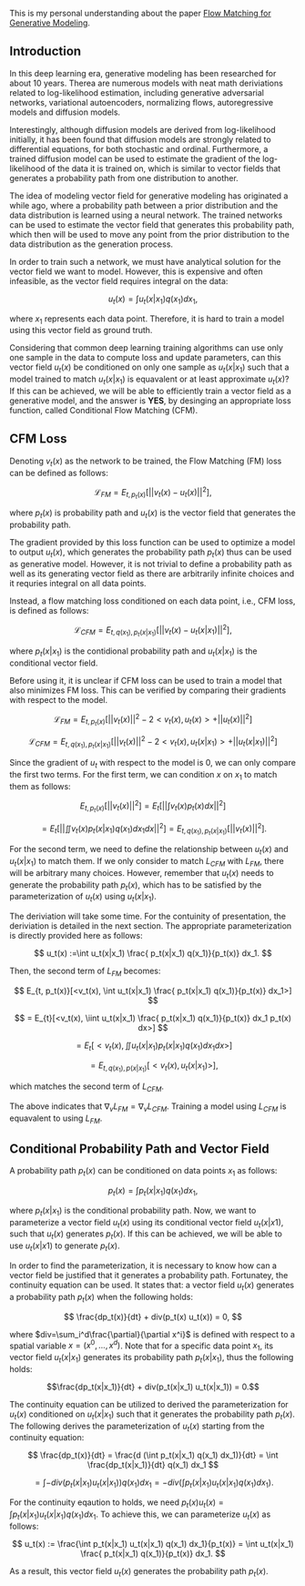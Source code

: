 This is my personal understanding about the paper [Flow Matching for Generative Modeling](https://arxiv.org/abs/2210.02747).

## Introduction
In this deep learning era, generative modeling has been researched for about 10 years. Therea are numerous models with neat math deriviations related to log-likelihood estimation, including generative adversarial networks, variational autoencoders, normalizing flows, autoregressive models and diffusion models.

Interestingly, although diffusion models are derived from log-likelihood initially, it has been found that diffusion models are strongly related to differential equations, for both stochastic and ordinal. Furthermore, a trained diffusion model can be used to estimate the gradient of the log-likelihood of the data it is trained on, which is similar to vector fields that generates a probability path from one distribution to another.

The idea of modeling vector field for generative modeling has originated a while ago, where a probability path between a prior distribution and the data distribution is learned using a neural network. The trained networks can be used to estimate the vector field that generates this probability path, which then will be used to move any point from the prior distribution to the data distribution as the generation process.

In order to train such a network, we must have analytical solution for the vector field we want to model. However, this is expensive and often infeasible, as the vector field requires integral on the data:

$$
u_t(x) = \int u_t(x|x_1) q(x_1) dx_1,
$$

where $x_1$ represents each data point. Therefore, it is hard to train a model using this vector field as ground truth.

Considering that common deep learning training algorithms can use only one sample in the data to compute loss and update parameters, can this vector field $u_t(x)$ be conditioned on only one sample as $u_t(x \lvert x_1)$ such that a model trained to match $u_t(x \lvert x_1)$ is equavalent or at least approximate $u_t(x)$? If this can be achieved, we will be able to efficiently train a vector field as a generative model, and the answer is **YES**, by desinging an appropriate loss function, called Conditional Flow Matching (CFM).

## CFM Loss
Denoting $v_t(x)$ as the network to be trained, the Flow Matching (FM) loss can be defined as follows:

$$
\mathcal{L}_{FM} = E_{t, p_t(x)}[||v_t(x) - u_t(x)||^2],
$$

where $p_t(x)$ is probability path and $u_t(x)$ is the vector field that generates the probability path.

The gradient provided by this loss function can be used to optimize a model to output $u_t(x)$, which generates the probability path $p_t(x)$ thus can be used as generative model. However, it is not trivial to define a probability path as well as its generating vector field as there are arbitrarily infinite choices and it requries integral on all data points.

Instead, a flow matching loss conditioned on each data point, i.e., CFM loss, is defined as follows:

$$
\mathcal{L}_{CFM} = E_{t, q(x_1), p_t(x|x_1)}[||v_t(x) - u_t(x|x_1)||^2],
$$

where $p_t(x \lvert x_1)$ is the contidional probability path and $u_t(x \lvert x_1)$ is the conditional vector field.

Before using it, it is unclear if CFM loss can be used to train a model that also minimizes FM loss. This can be verified by comparing their gradients with respect to the model.

$$
\mathcal{L}_{FM}  = E_{t, p_t(x)}[||v_t(x)||^2 - 2 <v_t(x), u_t(x)> + ||u_t(x)||^2]
$$

$$
\mathcal{L}_{CFM}  = E_{t, q(x_1), p_t(x|x_1)}[||v_t(x)||^2 - 2 <v_t(x), u_t(x|x_1)> + ||u_t(x|x_1)||^2]
$$

Since the gradient of $u_t$ with respect to the model is 0, we can only compare the first two terms.
For the first term, we can condition $x$ on $x_1$ to match them as follows:

$$
E_{t, p_t(x)}[||v_t(x)||^2] = E_{t}[||\int v_t(x) p_t(x) dx||^2]
$$

$$
= E_{t}[||\iint v_t(x) p_t(x|x_1) q(x_1) dx_1 dx||^2] = E_{t, q(x_1), p_t(x|x_1)}[||v_t(x)||^2].
$$

For the second term, we need to define the relationship between $u_t(x)$ and $u_t(x \lvert x_1)$ to match them. If we only consider to match $L_{CFM}$ with $L_{FM}$, there will be arbitrary many choices. However, remember that $u_t(x)$ needs to generate the probability path $p_t(x)$, which has to be satisfied by the parameterization of $u_t(x)$ using $u_t(x \lvert x_1)$.

The deriviation will take some time. For the contuinity of presentation, the deriviation is detailed in the next section. The appropriate parameterization is directly provided here as follows:

$$
u_t(x) :=\int u_t(x|x_1) \frac{ p_t(x|x_1) q(x_1)}{p_t(x)} dx_1.
$$

Then, the second term of $L_{FM}$ becomes:

$$
E_{t, p_t(x)}[<v_t(x), \int u_t(x|x_1) \frac{ p_t(x|x_1) q(x_1)}{p_t(x)} dx_1>]
$$

$$
= E_{t}[<v_t(x), \iint u_t(x|x_1) \frac{ p_t(x|x_1) q(x_1)}{p_t(x)} dx_1 p_t(x) dx>]
$$

$$
= E_{t}[<v_t(x), \iint u_t(x|x_1) p_t(x|x_1) q(x_1) dx_1 dx>]
$$

$$
= E_{t, q(x_1), p(x|x_1)}[<v_t(x), u_t(x|x_1)>], 
$$

which matches the second term of $L_{CFM}$.

The above indicates that $\nabla_v L_{FM} = \nabla_v L_{CFM}$. Training a model using $L_{CFM}$ is equavalent to using $L_{FM}$.

## Conditional Probability Path and Vector Field
A probability path $p_t(x)$ can be conditioned on data points $x_1$ as follows: 

$$
p_t(x) = \int p_t(x|x_1) q(x_1) dx_1,
$$ 

where $p_t(x \lvert x_1)$ is the conditional probability path. Now, we want to parameterize a vector field $u_t(x)$ using its conditional vector field $u_t(x \lvert x1)$, such that $u_t(x)$ generates $p_t(x)$. If this can be achieved, we will be able to use $u_t(x \lvert x1)$ to generate $p_t(x)$.

In order to find the parameterization, it is necessary to know how can a vector field be justified that it generates a probability path. Fortunatey, the continuity equation can be used. It states that: a vector field $u_t(x)$ generates a probability path $p_t(x)$ when the following holds: 

$$
\frac{dp_t(x)}{dt} + div(p_t(x) u_t(x)) = 0,
$$ 

where $div=\sum_i^d\frac{\partial}{\partial x^i}$ is defined with respect to a spatial variable $x=(x^0, ..., x^d)$. Note that for a specific data point $x_1$, its vector field $u_t(x \lvert x_1)$ generates its probability path $p_t(x \lvert x_1)$, thus the following holds:

$$\frac{dp_t(x|x_1)}{dt} + div(p_t(x|x_1) u_t(x|x_1)) = 0.$$

The continuity equation can be utilized to derived the parameterization for $u_t(x)$ conditioned on $u_t(x \lvert x_1)$ such that it generates the probability path $p_t(x)$. The following derives the parameterization of $u_t(x)$ starting from the continuity equation:

$$
\frac{dp_t(x)}{dt} = \frac{d (\int p_t(x|x_1) q(x_1) dx_1)}{dt} = \int \frac{dp_t(x|x_1)}{dt}  q(x_1) dx_1
$$

$$
= \int - div(p_t(x|x_1) u_t(x|x_1)) q(x_1) dx_1 = - div (\int p_t(x|x_1) u_t(x|x_1) q(x_1) dx_1).
$$

For the continuity eqaution to holds, we need $p_t(x) u_t(x) = \int p_t(x \lvert x_1) u_t(x \lvert x_1) q(x_1) dx_1$. To achieve this, we can parameterize $u_t(x)$ as follows:

$$
u_t(x) := \frac{\int p_t(x|x_1) u_t(x|x_1) q(x_1) dx_1}{p_t(x)} = \int u_t(x|x_1) \frac{ p_t(x|x_1) q(x_1)}{p_t(x)} dx_1.
$$

As a result, this vector field $u_t(x)$ generates the probability path $p_t(x)$.


<script type="text/x-mathjax-config">MathJax.Hub.Config({tex2jax:{inlineMath:[['\$','\$'],['\\(','\\)']],processEscapes:true},CommonHTML: {matchFontHeight:false}});</script>
<script type="text/javascript" async src="https://cdnjs.cloudflare.com/ajax/libs/mathjax/2.7.1/MathJax.js?config=TeX-MML-AM_CHTML"></script>